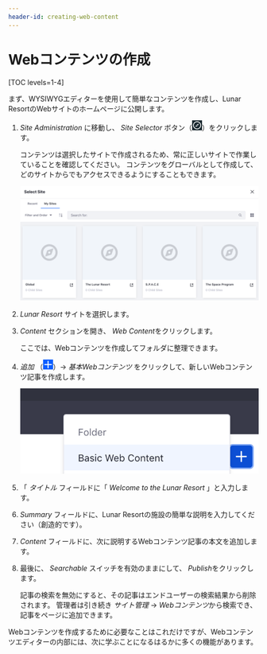 ```yaml
---
header-id: creating-web-content
---
```


# Webコンテンツの作成

[TOC levels=1-4]

まず、WYSIWYGエディターを使用して簡単なコンテンツを作成し、Lunar ResortのWebサイトのホームページに公開します。

1.  *Site Administration* に移動し、 *Site Selector* ボタン（![Compass](../../../../images/icon-compass.png)）をクリックします。

    コンテンツは選択したサイトで作成されるため、常に正しいサイトで作業していることを確認してください。 コンテンツをグローバルとして作成して、どのサイトからでもアクセスできるようにすることもできます。

    ![図1：コンテンツを作成する場所を選択するには、[サイトの管理]メニューに移動し、サイトとページのスコープを選択します。](../../../../images/site-page-scopes.png)

2.  *Lunar Resort* サイトを選択します。

3.  *Content* セクションを開き、 *Web Content*をクリックします。

    ここでは、Webコンテンツを作成してフォルダに整理できます。

4.  *追加* （![Add Web Content](../../../../images/icon-add.png)）→ *基本Webコンテンツ* をクリックして、新しいWebコンテンツ記事を作成します。

    ![図2：デフォルトでは、* Basic Web Content *が利用可能な唯一の記事タイプです。 次のチュートリアルでは、新しいタイプを作成する方法について説明します。](../../../../images/web-content-add-menu.png)

5.  「 *タイトル* フィールドに「 *Welcome to the Lunar Resort* 」と入力します。

6.  *Summary* フィールドに、Lunar Resortの施設の簡単な説明を入力してください（創造的です）。

7.  *Content* フィールドに、次に説明するWebコンテンツ記事の本文を追加します。

8.  最後に、 *Searchable* スイッチを有効のままにして、 *Publish*をクリックします。

    記事の検索を無効にすると、その記事はエンドユーザーの検索結果から削除されます。 管理者は引き続き *サイト管理* → *Webコンテンツ*から検索でき、記事をページに追加できます。

Webコンテンツを作成するために必要なことはこれだけですが、Webコンテンツエディターの内部には、次に学ぶことになるはるかに多くの機能があります。
